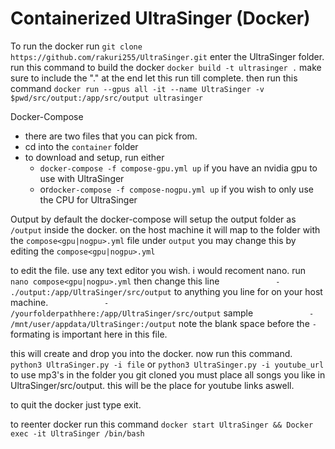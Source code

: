 # Containerized UltraSinger (Docker)

To run the docker run `git clone https://github.com/rakuri255/UltraSinger.git`
enter the UltraSinger folder.
run this command to build the docker
`docker build -t ultrasinger .` make sure to include the "." at the end
let this run till complete.
then run this command
`docker run --gpus all -it --name UltraSinger -v  $pwd/src/output:/app/src/output ultrasinger`

Docker-Compose
- there are two files that you can pick from.
- cd into the `container` folder
- to download and setup, run either
  - `docker-compose -f compose-gpu.yml up` if you have an nvidia gpu to use with UltraSinger 
  - or`docker-compose -f compose-nogpu.yml up` if you wish to only use the CPU for UltraSinger

Output
by default the docker-compose will setup the output folder as `/output` inside the docker.
on the host machine it will map to the folder with the `compose<gpu|nogpu>.yml` file under `output`
you may change this by editing the `compose<gpu|nogpu>.yml`

to edit the file.
use any text editor you wish. i would recoment nano.
run `nano compose<gpu|nogpu>.yml`
then change this line
`            -  ./output:/app/UltraSinger/src/output`
to anything you line for on your host machine.
`            -  /yourfolderpathhere:/app/UltraSinger/src/output`
sample
`            -  /mnt/user/appdata/UltraSinger:/output`
note the blank space before the `-`
formating is important here in this file.

this will create and drop you into the docker.
now run this command.
`python3 UltraSinger.py -i file`
or
`python3 UltraSinger.py -i youtube_url`
to use mp3's in the folder you git cloned you must place all songs you like in UltraSinger/src/output.
this will be the place for youtube links aswell.


to quit the docker just type exit.

to reenter docker run this command
`docker start UltraSinger && Docker exec -it UltraSinger /bin/bash`
